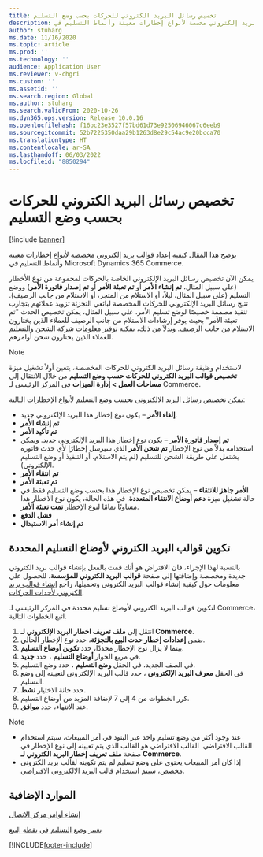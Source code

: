 ```yaml
---
title: تخصيص رسائل البريد الكتروني للحركات بحسب وضع التسليم
description: يوضح هذا المقال كيفية إعداد قوالب بريد إلكتروني مخصصة لأنواع إخطارات معينة وأنماط التسليم في Microsoft Dynamics 365 Commerce.
author: stuharg
ms.date: 11/16/2020
ms.topic: article
ms.prod: ''
ms.technology: ''
audience: Application User
ms.reviewer: v-chgri
ms.custom: ''
ms.assetid: ''
ms.search.region: Global
ms.author: stuharg
ms.search.validFrom: 2020-10-26
ms.dyn365.ops.version: Release 10.0.16
ms.openlocfilehash: f16bc23e3527f57bd61d73e92506946067c6eeb9
ms.sourcegitcommit: 52b7225350daa29b1263d8e29c54ac9e20bcca70
ms.translationtype: HT
ms.contentlocale: ar-SA
ms.lasthandoff: 06/03/2022
ms.locfileid: "8850294"
---
```

# <a name="customize-transactional-emails-by-mode-of-delivery"></a>تخصيص رسائل البريد الكتروني للحركات بحسب وضع التسليم

[!include [banner](includes/banner.md)]

يوضح هذا المقال كيفية إعداد قوالب بريد إلكتروني مخصصة لأنواع إخطارات معينة وأنماط التسليم في Microsoft Dynamics 365 Commerce.

يمكن الآن تخصيص رسائل البريد الإلكتروني الخاصة بالحركات لمجموعة من نوع الأخطار (على سبيل المثال، **تم إنشاء الأمر** أو **تم تعبئة الأمر** أو **تم إصدار فاتورة الأمر**) ووضع التسليم‬ (على سبيل المثال، ليلاً، أو الاستلام من المتجر، أو الاستلام من جانب الرصيف). تتيح رسائل البريد الإلكتروني للحركات المخصصة لبائعي التجزئة تزويد عملائهم بتجارب تنفيذ مصممة خصيصًا لوضع تسليم الأمر. علي سبيل المثال، يمكن تخصيص الحدث "تم تعبئة الأمر" بحيث يوفر إرشادات الاستلام من جانب الرصيف للعملاء الذين يختارون الاستلام من جانب الرصيف. وبدلاً من ذلك، يمكنه توفير معلومات شركة الشحن والتسليم للعملاء الذين يختارون شحن أوامرهم.

> [!NOTE]
> لاستخدام وظيفة رسائل البريد الكتروني للحركات المخصصة، يتعين أولاً تشغيل ميزة **تخصيص قوالب البريد الكتروني للحركات حسب وضع التسليم** من خلال الانتقال إلى **مساحات العمل \> إدارة الميزات** في المركز الرئيسي لـ Commerce.

يمكن تخصيص رسائل البريد الالكتروني بحسب وضع التسليم لأنواع الإخطارات التالية:

- **إلغاء الأمر** – يكون نوع إخطار هذا البريد الإلكتروني جديد.
- **تم إنشاء الأمر**
- **تم تأكيد الأمر**
- **تم إصدار فاتورة الأمر** – يكون نوع إخطار هذا البريد الإلكتروني جديد. ويمكن استخدامه بدلاً من نوع الإخطار **تم شحن الأمر** الذي سيرسل إخطارًا لأي حدث فاتورة يشتمل على طريقة الشحن للتسليم (لم يتم الاستلام، أو التنفيذ أو وضع التسليم الإلكتروني).
- **تم انتقاء الأمر**
- **تم تعبئة الأمر**
- **الأمر جاهز للانتقاء** – يمكن تخصيص نوع الإخطار هذا بحسب وضع التسليم فقط في حالة تشغيل ميزة **دعم أوضاع الانتقاء المتعددة**. في هذه الحالة، يكون نوع الاخطار هذا مساويًا تمامًا لنوع الإخطار **تمت تعبئة الأمر**.
- **فشل الدفع**
- **تم إنشاء أمر الاستبدال**

## <a name="configure-email-templates-for-specific-modes-of-delivery"></a>تكوين قوالب البريد الكتروني لأوضاع التسليم المحددة

بالنسبة لهذا الإجراء، فان الافتراض هو أنك قمت بالفعل بإنشاء قوالب بريد الكتروني جديدة ومخصصة وإضافتها إلى صفحة **قوالب البريد الكتروني للمؤسسة**. للحصول علي معلومات حول كيفية إنشاء قوالب البريد الكتروني وتحميلها، راجع [إنشاء قوالب بريد الكتروني لأحداث الحركات](email-templates-transactions.md).

لتكوين قوالب البريد الكتروني لأوضاع تسليم محددة في المركز الرئيسي لـ Commerce، اتبع الخطوات التالية.

1. انتقل إلى **ملف تعريف اخطار البريد الإلكتروني لـ Commerce**.
1. ضمن **إعدادات إخطار حدث البيع بالتجزئة**، حدد نوع الإخطار الحالي.
1. بينما لا يزال نوع الإخطار محددًا، حدد **تكوين أوضاع التسليم**.
1. في مربع الحوار **أوضاع التسليم** ، حدد **جديد**.
1. في الصف الجديد، في الحقل **وضع التسليم** ، حدد وضع التسليم.
1. في الحقل **معرف البريد الإلكتروني** ، حدد قالب البريد الإلكتروني لتعيينه إلى وضع التسليم.
1. حدد خانة الاختيار **نشط**.
1. كرر الخطوات من 4 إلى 7 لإضافة المزيد من أوضاع التسليم.
1. عند الانتهاء، حدد **موافق**.

> [!NOTE]
> - عند وجود أكثر من وضع تسليم واحد عبر البنود في أمر المبيعات، سيتم استخدام القالب الافتراضي. القالب الافتراضي هو القالب الذي يتم تعيينه إلى نوع الإخطار في صفحة **ملف تعريف إخطار البريد الكتروني لـ Commerce**.
> - إذا كان أمر المبيعات يحتوي علي وضع تسليم لم يتم تكوينه لقالب بريد الكتروني مخصص، سيتم استخدام قالب البريد الالكتروني الافتراضي.

## <a name="additional-resources"></a>الموارد الإضافية

[إنشاء أوامر مركز الاتصال](tasks/create-call-center-orders.md)

[تغيير ‏‫وضع التسليم‬ في نقطة البيع](pos-change-delivery-mode.md)


[!INCLUDE[footer-include](../includes/footer-banner.md)]